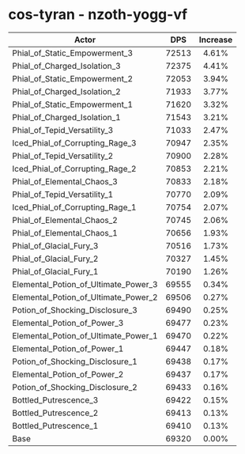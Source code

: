 # cos-tyran - nzoth-yogg-vf
| Actor | DPS | Increase |
|---|:---:|:---:|
|Phial_of_Static_Empowerment_3|72513|4.61%|
|Phial_of_Charged_Isolation_3|72375|4.41%|
|Phial_of_Static_Empowerment_2|72053|3.94%|
|Phial_of_Charged_Isolation_2|71933|3.77%|
|Phial_of_Static_Empowerment_1|71620|3.32%|
|Phial_of_Charged_Isolation_1|71543|3.21%|
|Phial_of_Tepid_Versatility_3|71033|2.47%|
|Iced_Phial_of_Corrupting_Rage_3|70947|2.35%|
|Phial_of_Tepid_Versatility_2|70900|2.28%|
|Iced_Phial_of_Corrupting_Rage_2|70853|2.21%|
|Phial_of_Elemental_Chaos_3|70833|2.18%|
|Phial_of_Tepid_Versatility_1|70770|2.09%|
|Iced_Phial_of_Corrupting_Rage_1|70754|2.07%|
|Phial_of_Elemental_Chaos_2|70745|2.06%|
|Phial_of_Elemental_Chaos_1|70656|1.93%|
|Phial_of_Glacial_Fury_3|70516|1.73%|
|Phial_of_Glacial_Fury_2|70327|1.45%|
|Phial_of_Glacial_Fury_1|70190|1.26%|
|Elemental_Potion_of_Ultimate_Power_3|69555|0.34%|
|Elemental_Potion_of_Ultimate_Power_2|69506|0.27%|
|Potion_of_Shocking_Disclosure_3|69490|0.25%|
|Elemental_Potion_of_Power_3|69477|0.23%|
|Elemental_Potion_of_Ultimate_Power_1|69470|0.22%|
|Elemental_Potion_of_Power_1|69447|0.18%|
|Potion_of_Shocking_Disclosure_1|69438|0.17%|
|Elemental_Potion_of_Power_2|69437|0.17%|
|Potion_of_Shocking_Disclosure_2|69433|0.16%|
|Bottled_Putrescence_3|69422|0.15%|
|Bottled_Putrescence_2|69413|0.13%|
|Bottled_Putrescence_1|69410|0.13%|
|Base|69320|0.00%|

